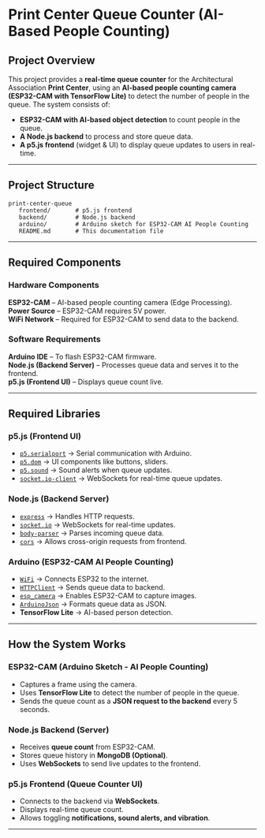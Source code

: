 # Print Center Queue Counter (AI-Based People Counting)

## Project Overview
This project provides a **real-time queue counter** for the Architectural Association **Print Center**, using an **AI-based people counting camera (ESP32-CAM with TensorFlow Lite)** to detect the number of people in the queue. The system consists of:
- **ESP32-CAM with AI-based object detection** to count people in the queue.
- **A Node.js backend** to process and store queue data.
- **A p5.js frontend** (widget & UI) to display queue updates to users in real-time.

---

## Project Structure
```
print-center-queue
   frontend/       # p5.js frontend
   backend/        # Node.js backend
   arduino/        # Arduino sketch for ESP32-CAM AI People Counting
   README.md       # This documentation file
```

---

## Required Components
### **Hardware Components**
  **ESP32-CAM** – AI-based people counting camera (Edge Processing).  
  **Power Source** – ESP32-CAM requires 5V power.  
  **WiFi Network** – Required for ESP32-CAM to send data to the backend.  

### **Software Requirements**
  **Arduino IDE** – To flash ESP32-CAM firmware.  
  **Node.js (Backend Server)** – Processes queue data and serves it to the frontend.  
  **p5.js (Frontend UI)** – Displays queue count live.  

---

## Required Libraries

### **p5.js (Frontend UI)**
- [`p5.serialport`](https://github.com/p5-serial/p5.serialport) → Serial communication with Arduino.
- [`p5.dom`](https://p5js.org/reference/#/libraries/p5.dom) → UI components like buttons, sliders.
- [`p5.sound`](https://p5js.org/reference/#/libraries/p5.sound) → Sound alerts when queue updates.
- [`socket.io-client`](https://socket.io/docs/v4/client-api/) → WebSockets for real-time queue updates.

### **Node.js (Backend Server)**
- [`express`](https://www.npmjs.com/package/express) → Handles HTTP requests.
- [`socket.io`](https://www.npmjs.com/package/socket.io) → WebSockets for real-time updates.
- [`body-parser`](https://www.npmjs.com/package/body-parser) → Parses incoming queue data.
- [`cors`](https://www.npmjs.com/package/cors) → Allows cross-origin requests from frontend.

### **Arduino (ESP32-CAM AI People Counting)**
- [`WiFi`](https://www.arduino.cc/en/Reference/WiFi) → Connects ESP32 to the internet.
- [`HTTPClient`](https://www.arduino.cc/reference/en/libraries/httpclient/) → Sends queue data to backend.
- [`esp_camera`](https://github.com/espressif/esp32-camera) → Enables ESP32-CAM to capture images.
- [`ArduinoJson`](https://arduinojson.org/) → Formats queue data as JSON.
- **TensorFlow Lite** → AI-based person detection.

---

## How the System Works

### **ESP32-CAM (Arduino Sketch - AI People Counting)**
- Captures a frame using the camera.
- Uses **TensorFlow Lite** to detect the number of people in the queue.
- Sends the queue count as a **JSON request to the backend** every 5 seconds.

### **Node.js Backend (Server)**
- Receives **queue count** from ESP32-CAM.
- Stores queue history in **MongoDB (Optional)**.
- Uses **WebSockets** to send live updates to the frontend.

### **p5.js Frontend (Queue Counter UI)**
- Connects to the backend via **WebSockets**.
- Displays real-time queue count.
- Allows toggling **notifications, sound alerts, and vibration**.

---
